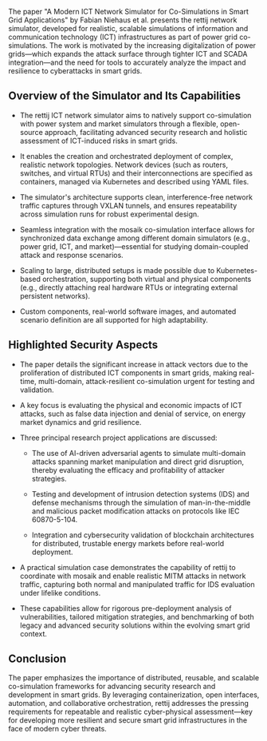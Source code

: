 The paper "A Modern ICT Network Simulator for Co-Simulations in Smart Grid Applications" by Fabian Niehaus et al. presents the rettij network simulator, developed for realistic, scalable simulations of information and communication technology (ICT) infrastructures as part of power grid co-simulations. The work is motivated by the increasing digitalization of power grids—which expands the attack surface through tighter ICT and SCADA integration—and the need for tools to accurately analyze the impact and resilience to cyberattacks in smart grids.

## Overview of the Simulator and Its Capabilities

- The rettij ICT network simulator aims to natively support co-simulation with power system and market simulators through a flexible, open-source approach, facilitating advanced security research and holistic assessment of ICT-induced risks in smart grids.
    
- It enables the creation and orchestrated deployment of complex, realistic network topologies. Network devices (such as routers, switches, and virtual RTUs) and their interconnections are specified as containers, managed via Kubernetes and described using YAML files.
    
- The simulator's architecture supports clean, interference-free network traffic captures through VXLAN tunnels, and ensures repeatability across simulation runs for robust experimental design.
    
- Seamless integration with the mosaik co-simulation interface allows for synchronized data exchange among different domain simulators (e.g., power grid, ICT, and market)—essential for studying domain-coupled attack and response scenarios.
    
- Scaling to large, distributed setups is made possible due to Kubernetes-based orchestration, supporting both virtual and physical components (e.g., directly attaching real hardware RTUs or integrating external persistent networks).
    
- Custom components, real-world software images, and automated scenario definition are all supported for high adaptability.
    

## Highlighted Security Aspects

- The paper details the significant increase in attack vectors due to the proliferation of distributed ICT components in smart grids, making real-time, multi-domain, attack-resilient co-simulation urgent for testing and validation.
    
- A key focus is evaluating the physical and economic impacts of ICT attacks, such as false data injection and denial of service, on energy market dynamics and grid resilience.
    
- Three principal research project applications are discussed:
    
    - The use of AI-driven adversarial agents to simulate multi-domain attacks spanning market manipulation and direct grid disruption, thereby evaluating the efficacy and profitability of attacker strategies.
        
    - Testing and development of intrusion detection systems (IDS) and defense mechanisms through the simulation of man-in-the-middle and malicious packet modification attacks on protocols like IEC 60870-5-104.
        
    - Integration and cybersecurity validation of blockchain architectures for distributed, trustable energy markets before real-world deployment.
        
- A practical simulation case demonstrates the capability of rettij to coordinate with mosaik and enable realistic MITM attacks in network traffic, capturing both normal and manipulated traffic for IDS evaluation under lifelike conditions.
    
- These capabilities allow for rigorous pre-deployment analysis of vulnerabilities, tailored mitigation strategies, and benchmarking of both legacy and advanced security solutions within the evolving smart grid context.
    

## Conclusion

The paper emphasizes the importance of distributed, reusable, and scalable co-simulation frameworks for advancing security research and development in smart grids. By leveraging containerization, open interfaces, automation, and collaborative orchestration, rettij addresses the pressing requirements for repeatable and realistic cyber-physical assessment—key for developing more resilient and secure smart grid infrastructures in the face of modern cyber threats.